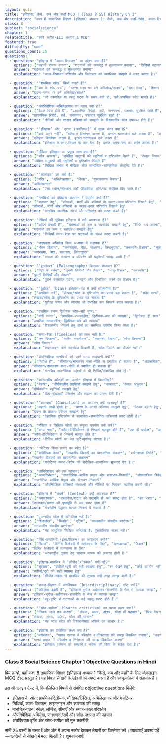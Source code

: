 ```yaml
---
layout: quiz
title: "इतिहास: कैसे, कब और कहाँ MCQ | Class 8 SST History Ch 1"
description: "कक्षा 8 सामाजिक विज्ञान (इतिहास) अध्याय 1: कैसे, कब और कहाँ—स्रोत, काल-विभाजन, तिथियाँ, अभिलेखागार और मानचित्र-आधारित 25 MCQ।"
class: 8
subject: "socialscience"
chapter: 1
relatedtitle: "हमारे अतीत-III अध्याय 1 MCQ"
featured: true
difficulty: "मध्यम"
questions_count: 25
questions:
  - question: "इतिहास में ‘काल-विभाजन’ का उद्देश्य क्या है?"
    options: ["कहानी रोचक बनाना", "घटनाओं को क्रमबद्ध व तुलनात्मक बनाना", "तिथियाँ बढ़ाना", "चित्र सजावट"]
    answer: "घटनाओं को क्रमबद्ध व तुलनात्मक बनाना"
    explanation: "काल-विभाजन परिवर्तन और निरंतरता को व्यवस्थित समझने में मदद करता है।"

  - question: "‘प्राथमिक स्रोत’ किसे कहते हैं?"
    options: ["बाद के शोध-पत्र", "घटना-समय पर बने अभिलेख/साक्ष्य", "सार-संग्रह", "शिक्षण नोट्स"]
    answer: "घटना-समय पर बने अभिलेख/साक्ष्य"
    explanation: "जो दस्तावेज़ या वस्तु घटना के समय बनी हो, उसे प्राथमिक स्रोत मानते हैं।"

  - question: "औपनिवेशिक अभिलेखागार का महत्व क्या है?"
    options: ["केवल चित्र होते हैं", "प्रशासनिक रिपोर्ट, सर्वे, जनगणना, पत्राचार सुरक्षित रहते हैं", "लोककथा मिलती है", "मानचित्र नहीं मिलते"]
    answer: "प्रशासनिक रिपोर्ट, सर्वे, जनगणना, पत्राचार सुरक्षित रहते हैं"
    explanation: "नीतियों और शासन-प्रक्रिया को समझने के विश्वसनीय स्रोत उपलब्ध होते हैं।"

  - question: "‘इतिहास’ और ‘वृत्तांत (क्रॉनिकल)’ में मुख्य अंतर क्या है?"
    options: ["कोई अंतर नहीं", "इतिहास विश्लेषण करता है, वृत्तांत घटनाक्रम दर्ज करता है", "वृत्तांत विश्लेषण करता है", "इतिहास केवल तिथियाँ है"]
    answer: "इतिहास विश्लेषण करता है, वृत्तांत घटनाक्रम दर्ज करता है"
    explanation: "इतिहास कारण-परिणाम पर बल देता है; वृत्तांत समय-क्रम का वर्णन करता है।"

  - question: "मौखिक इतिहास का प्रमुख लाभ क्या है?"
    options: ["सदैव असत्य", "उपेक्षित समुदायों की स्मृतियाँ व दृष्टिकोण मिलते हैं", "केवल मिथक", "अनावश्यक"]
    answer: "उपेक्षित समुदायों की स्मृतियाँ व दृष्टिकोण मिलते हैं"
    explanation: "लिखित अभाव में मौखिक स्रोत सामाजिक-सांस्कृतिक अंतर्दृष्टि देते हैं।"

  - question: "‘आर्काइव’ का अर्थ है:"
    options: ["मंदिर", "अभिलेखागार", "किला", "पुस्तकालय केवल"]
    answer: "अभिलेखागार"
    explanation: "ऐसा स्थान/संस्थान जहाँ ऐतिहासिक अभिलेख संरक्षित किए जाते हैं।"

  - question: "मानचित्रों का इतिहास-अध्ययन में उपयोग क्यों है?"
    options: ["सजावट हेतु", "सीमाओं, मार्गों और बस्तियों के स्थान-काल परिवर्तन दिखाने हेतु", "केवल रेखांकन", "रंग अभ्यास"]
    answer: "सीमाओं, मार्गों और बस्तियों के स्थान-काल परिवर्तन दिखाने हेतु"
    explanation: "मानचित्र स्थानिक संदर्भ और परिवर्तन को स्पष्ट करते हैं।"

  - question: "तिथियों की भूमिका इतिहास में क्यों आवश्यक है?"
    options: ["कठिन बनाती हैं", "घटनाओं का क्रम व सहसंबंध समझने हेतु", "सिर्फ़ याद करना", "अनावश्यक"]
    answer: "घटनाओं का क्रम व सहसंबंध समझने हेतु"
    explanation: "तिथियाँ समय-रेखा पर घटनाओं के संबंध स्पष्ट करती हैं।"

  - question: "जनगणना अभिलेख किस अध्ययन में सहायक हैं?"
    options: ["मौसम विज्ञान", "जनसंख्या, पेशा, साक्षरता, लिंगानुपात", "वनस्पति-विज्ञान", "भूकंप-मापन"]
    answer: "जनसंख्या, पेशा, साक्षरता, लिंगानुपात"
    explanation: "समाज की संरचना व परिवर्तन की प्रवृत्तियाँ समझ आती हैं।"

  - question: "‘पुरालेखन’ (Palaeography) किसका अध्ययन है?"
    options: ["मिट्टी के बर्तन", "पुरानी लिपियाँ और लेखन", "धातु-विज्ञान", "वनस्पति"]
    answer: "पुरानी लिपियाँ और लेखन"
    explanation: "पुराने दस्तावेज़ पढ़ने, समझने और दिनांकित करने का विज्ञान है।"

  - question: "‘पूर्वाग्रह’ (bias) इतिहास-पाठ में क्यों ध्यानयोग्य है?"
    options: ["अनदेखा करें", "लेखक/स्रोत के दृष्टिकोण का प्रभाव पड़ सकता है", "सदैव सत्य", "स्रोत नहीं चाहिए"]
    answer: "लेखक/स्रोत के दृष्टिकोण का प्रभाव पड़ सकता है"
    explanation: "पूर्वाग्रह चयन और व्याख्या को प्रभावित कर निष्कर्ष बदल सकता है।"

  - question: "प्राथमिक बनाम द्वितीयक स्रोत—सही युग्म:"
    options: ["दोनों समान", "प्राथमिक—समकालीन; द्वितीयक—बाद की व्याख्या", "द्वितीयक ही सत्य", "प्राथमिक असत्य"]
    answer: "प्राथमिक—समकालीन; द्वितीयक—बाद की व्याख्या"
    explanation: "विश्वसनीय निष्कर्ष हेतु दोनों का समन्वित उपयोग किया जाता है।"

  - question: "समय-रेखा (Timeline) का लाभ नहीं है:"
    options: ["क्रम दिखाना", "त्वरित अवलोकन", "सहसंबंध देखना", "स्रोत छिपाना"]
    answer: "स्रोत छिपाना"
    explanation: "टाइमलाइन क्रम-सहसंबंध दिखाती है, स्रोत छिपाने का औजार नहीं।"

  - question: "औपनिवेशिक मानचित्रों को पढ़ते समय सावधानी क्यों?"
    options: ["निरपेक्ष हैं", "सीमांकन/नामकरण सत्ता-नीति से प्रभावित हो सकता है", "अप्रासंगिक", "केवल सुंदर"]
    answer: "सीमांकन/नामकरण सत्ता-नीति से प्रभावित हो सकता है"
    explanation: "मानचित्र राजनीतिक उद्देश्यों से भी निर्मित/संशोधित होते रहे।"

  - question: "सांख्यिकीय आँकड़ों का उपयोग इतिहास में किसलिए?"
    options: ["बेकार", "दीर्घकालीन प्रवृत्तियाँ समझने हेतु", "सजावट", "केवल अनुमान"]
    answer: "दीर्घकालीन प्रवृत्तियाँ समझने हेतु"
    explanation: "डेटा-श्रृंखलाएँ परिवर्तन और रुझान का प्रमाण देती हैं।"

  - question: "‘कारणता’ (Causation) का अध्ययन क्यों महत्त्वपूर्ण है?"
    options: ["कहानी लम्बी होती है", "घटना के कारण-परिणाम समझने हेतु", "मिथक बढ़ाने हेतु", "केवल तिथि हेतु"]
    answer: "घटना के कारण-परिणाम समझने हेतु"
    explanation: "वैज्ञानिक दृष्टिकोण से सामाजिक-राजनीतिक प्रक्रियाएँ स्पष्ट होती हैं।"

  - question: "मौखिक व लिखित स्रोतों का संयुक्त उपयोग क्यों करें?"
    options: ["समय नष्ट", "क्रॉस-वेरिफिकेशन से निष्कर्ष मज़बूत होते हैं", "एक ही पर्याप्त", "अनावश्यक"]
    answer: "क्रॉस-वेरिफिकेशन से निष्कर्ष मज़बूत होते हैं"
    explanation: "विभिन्न स्रोतों का मेल त्रुटि/पूर्वाग्रह घटाता है।"

  - question: "गजेटियर किस प्रकार का स्रोत है?"
    options: ["साहित्यिक कथा", "स्थानीय विवरणों का प्रशासनिक संकलन", "प्रयोगशाला रिपोर्ट", "कथा-कहानी"]
    answer: "स्थानीय विवरणों का प्रशासनिक संकलन"
    explanation: "गजेटियर स्थान-विशेष की भौगोलिक-सामाजिक सूचनाएँ देता है।"

  - question: "उपनिवेशवाद की एक पहचान:"
    options: ["आत्मनिर्भरता", "राजनीतिक-आर्थिक प्रभुत्व और संसाधन-निकासी", "लोकतांत्रिक विकेंद्रीकरण", "कर-समाप्ति"]
    answer: "राजनीतिक-आर्थिक प्रभुत्व और संसाधन-निकासी"
    explanation: "औपनिवेशिक शक्तियाँ संसाधनों और नीतियों पर नियंत्रण स्थापित करती थीं।"

  - question: "इतिहास में ‘संदर्भ’ (Context) क्यों आवश्यक है?"
    options: ["अनावश्यक", "दस्तावेज़/घटना की पृष्ठभूमि से अर्थ स्पष्ट होता है", "रंग भरना", "चित्र सजाना"]
    answer: "दस्तावेज़/घटना की पृष्ठभूमि से अर्थ स्पष्ट होता है"
    explanation: "संदर्भहीन उद्धरण भ्रामक निष्कर्ष दे सकता है।"

  - question: "पुरातत्त्वीय स्रोत में सम्मिलित नहीं है:"
    options: ["शिलालेख", "सिक्के", "मूर्तियाँ", "समकालीन संसदीय प्रश्नोत्तर"]
    answer: "समकालीन संसदीय प्रश्नोत्तर"
    explanation: "यह आधुनिक लिखित अभिलेख है, पुरातात्त्विक साक्ष्य नहीं।"

  - question: "तिथि-प्रणालियों (ईसा/विक्रम) का रूपांतरण क्यों?"
    options: ["रिवाज", "विभिन्न कैलेंडरों में सामंजस्य के लिए", "अनावश्यक", "फैशन"]
    answer: "विभिन्न कैलेंडरों में सामंजस्य के लिए"
    explanation: "अंतरराष्ट्रीय तुलना हेतु सामान्य मापक की ज़रूरत होती है।"

  - question: "इतिहास-मानचित्र में ‘लीजेंड’/‘स्केल’ क्यों पढ़ें?"
    options: ["सुंदरता", "प्रतीकों/दूरी की सही व्याख्या हेतु", "रंग देखने हेतु", "कोई उपयोग नहीं"]
    answer: "प्रतीकों/दूरी की सही व्याख्या हेतु"
    explanation: "लीजेंड-स्केल से मानचित्र की सूचना सही तरह समझ आती है।"

  - question: "समाज-विज्ञान में अंतर्विषयक (Interdisciplinary) दृष्टि क्यों?"
    options: ["जटिलता बढ़ती है", "इतिहास-भूगोल-अर्थशास्त्र-राजनीति के मेल से व्यापक समझ", "अनावश्यक", "केवल इतिहास पर्याप्त"]
    answer: "इतिहास-भूगोल-अर्थशास्त्र-राजनीति के मेल से व्यापक समझ"
    explanation: "बहु-दृष्टि से घटनाओं के कई पहलू स्पष्ट होते हैं।"

  - question: "‘स्रोत-समीक्षा’ (Source criticism) का पहला कदम क्या?"
    options: ["निष्कर्ष पहले तय करना", "लेखक, समय, उद्देश्य, श्रोता की पहचान", "चित्र देखना", "रंग चुनना"]
    answer: "लेखक, समय, उद्देश्य, श्रोता की पहचान"
    explanation: "यह जाँच स्रोत की विश्वसनीयता आँकने का आधार है।"

  - question: "इतिहास का प्राथमिक लक्ष्य क्या है?"
    options: ["मनोरंजन", "मानव समाज में परिवर्तन व निरंतरता की समझ विकसित करना", "कहानियाँ गढ़ना", "केवल युद्ध पढ़ना"]
    answer: "मानव समाज में परिवर्तन व निरंतरता की समझ विकसित करना"
    explanation: "इतिहास वर्तमान को समझने व भविष्य की दिशा के संकेत देता है।"
---
```


### Class 8 Social Science Chapter 1 Objective Questions in Hindi

प्रिय छात्रों, यहाँ कक्षा 8 सामाजिक विज्ञान (इतिहास) अध्याय 1 “कैसे, कब और कहाँ” के लिए ऑनलाइन MCQ टेस्ट प्रस्तुत है। यह क्विज़ सीखने के उद्देश्यों को स्पष्ट करता है और स्वमूल्यांकन में सहायक है।

इस ऑनलाइन टेस्ट में, निम्नलिखित विषयों से संबंधित objective questions मिलेंगे:
- इतिहास के स्रोत: प्राथमिक/द्वितीयक, मौखिक/लिखित, अभिलेखागार और गजेटियर
- तिथियाँ, काल-विभाजन, टाइमलाइन और कारणता की समझ
- मानचित्र-पठन: स्केल, लीजेंड, सीमाएँ और स्थान-काल परिवर्तन
- औपनिवेशिक अभिलेख, जनगणना/सर्वे और स्रोत-पक्षपात की पहचान
- अंतर्विषयक दृष्टि और स्रोत-समीक्षा की मूल तकनीकें

सभी 25 प्रश्नों के उत्तर दें और अंत में अपना स्कोर देखकर तैयारी का विश्लेषण करें। व्याख्याएँ अवश्य पढ़ें—गलतियों से सीखने में मदद मिलती है। शुभकामनाएँ!
